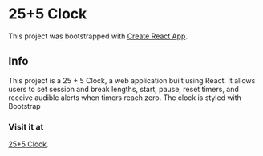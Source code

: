 # 25+5 Clock

This project was bootstrapped with [Create React App](https://github.com/facebook/create-react-app).

## Info

This project is a 25 + 5 Clock, a web application built using React. It allows users to set session and break lengths, start, pause, reset timers, and receive audible alerts when timers reach zero. The clock is styled with Bootstrap

### Visit it at
[25+5 Clock](https://sotonye0808.github.io/js-clock).
